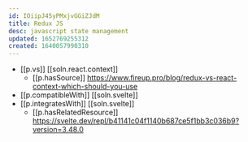 ```yaml
---
id: IOiipJ45yPMxjvGGiZJdM
title: Redux JS
desc: javascript state management
updated: 1652769255312
created: 1640057990310
---
```




- [[p.vs]] [[soln.react.context]]
  - [[p.hasSource]] https://www.fireup.pro/blog/redux-vs-react-context-which-should-you-use
- [[p.compatibleWith]] [[soln.svelte]]
- [[p.integratesWith]] [[soln.svelte]]
  - [[p.hasRelatedResource]] https://svelte.dev/repl/b41141c04f1140b687ce5f1bb3c036b9?version=3.48.0